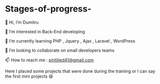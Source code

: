 # Stages-of-progress-
👋 Hi, I’m Dumitru

👀 I’m interested in Back-End developing

🌱 I’m currently learning PHP , Jquery , Ajax , Laravel , WordPress

💞️ I’m looking to collaborate on small developers teams

📫 How to reach me : pintilied41@gmail.com

Here I placed some projects that were done during the training or I can say the first mini projects 😄
